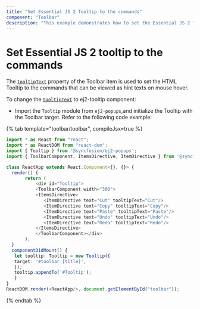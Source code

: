 ```yaml
---
title: "Set Essential JS 2 Tooltip to the commands"
component: "Toolbar"
description: "This example demonstrates how to set the Essential JS 2 Tooltip control to the Essential JS 2 Toolbar control commands."
---
```


# Set Essential JS 2 tooltip to the commands

The [`tooltipText`](../../api/toolbar/item#tooltiptext) property of the Toolbar item is used to set the HTML Tooltip to the commands that can be viewed as hint texts on mouse hover.

To change the [`tooltipText`](../../api/toolbar/item#tooltiptext) to ej2-tooltip component:

* Import the `Tooltip` module from `ej2-popups`,and initialize the Tooltip with the Toolbar target. Refer to the following code example:

{% tab template="toolbar/toolbar", compileJsx=true %}

```typescript
import * as React from "react";
import * as ReactDOM from "react-dom";
import { Tooltip } from '@syncfusion/ej2-popups';
import { ToolbarComponent, ItemsDirective, ItemDirective } from '@syncfusion/ej2-react-navigations';

class ReactApp extends React.Component<{}, {}> {
  render() {
       return (
           <div id="Tooltip">
           <ToolbarComponent width="300">
           <ItemsDirective>
              <ItemDirective text="Cut" tooltipText="Cut"/>
              <ItemDirective text="Copy" tooltipText="Copy"/>
              <ItemDirective text="Paste" tooltipText="Paste"/>
              <ItemDirective text="Undo" tooltipText="Undo"/>
              <ItemDirective text="Redo" tooltipText="Redo"/>
           </ItemsDirective>
           </ToolbarComponent></div>
       );
  }
  componentDidMount() {
   let tooltip: Tooltip = new Tooltip({
   target: '#toolbar [title]',
   });
   tooltip.appendTo('#Tooltip');
   }
}
ReactDOM.render(<ReactApp/>, document.getElementById("toolbar"));

```

{% endtab %}